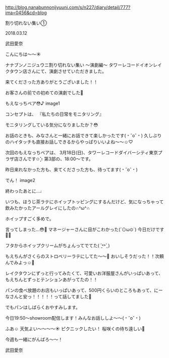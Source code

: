 http://blog.nanabunnonijyuuni.com/s/n227/diary/detail/777?ima=0456&cd=blog





割り切れない集い➀

2018.03.12

武田愛奈




こんにちは〜〜☀️


ナナブンノニジュウニ割り切れない集い 〜演劇編〜
タワーレコードイオンレイクタウン店さんにて、演劇させていただきました。



来てくださった方ありがとうございました！！



お客さんの前での初めての演劇でした🦅



もえなっちペア😳♪
image1





コンセプトは、
『私たちの日常をモニタリング』


モニタリングしている気分になりましたか？😳


お話のときも、みなさんと一緒にお話できて楽しかったです(﹡ˆoˆ﹡)
久しぶりのハイタッチも直接お話しできるからやっぱりいいよね〜〜☺️♡








次回のもえなっちペアは、
3月18日(日)、タワーレコードダイバーシティ東京プラザ店さんです✩︎⡱
第3部の、18:00〜です。


昨日来れなかった方も、来てくださった方も、待ってます(﹡ˆoˆ﹡)







でん！
image2

終わったあとに…♩

いつも、ほうじ茶ラテにホイップトッピングにするんだけど、気になっちゃって飲みたかったアールグレイにしたの∩^ω^∩



ホイップすごく多めで。



言ってしまった…😳🥛
マネージャーさんに目がこわかった(´⊙ω⊙`)
今日だけです🙏🙏


フタからホイップクリームがちょんってでてた( ˊ̱˂˃ˋ̱ )



もえちんがさくらのストロベリーラテにしてた〜〜🌸
おいしそうだった！！次頼んでみよっ☺️🍓









レイクタウンにずっと行ってみたくて、可愛いお洋服屋さんがいっぱいあって、もえちんとずっとテンションあがってたの！！


パンの食べ放題のお店もいっぱいあって、500円くらいのところもあって、にーなさんと安っ！！！！！って話してました🍞





でもパンはしばらくおやすみします。









今日19:50〜showroom配信します！みんなお話ししよ〜〜(﹡ˆoˆ﹡)









ふあ☺️
天気よい〜〜〜〜☀️
ピクニックしたい！
桜咲くの待ち遠しい🌸



今週も一緒にがんばろ〜〜！


武田愛奈 